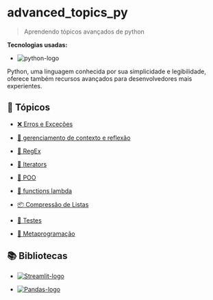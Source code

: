 # advanced_topics_py

> Aprendendo tópicos avançados de python

**Tecnologias usadas:**
- ![python-logo](https://img.shields.io/badge/python-yellow?style=for-the-badge&logo=python&logoColor=white&labelColor=blue)

Python, uma linguagem conhecida por sua simplicidade e legibilidade, oferece também recursos avançados para desenvolvedores mais experientes.

## 📝 Tópicos

- [❌ Erros e Exceções](https://github.com/CarlosG18/advanced_topics_py/blob/main/topics/errors/errors.md)

- [🧩 gerenciamento de contexto e reflexão]()

- [🔑 RegEx](https://github.com/CarlosG18/advanced_topics_py/blob/main/topics/regex/regex.md)

- [🔁 Iterators](https://github.com/CarlosG18/advanced_topics_py/blob/main/topics/iterators/iterators.md)

- [🧱 POO](https://github.com/CarlosG18/advanced_topics_py/blob/main/topics/poo/poo.md)

- [🐑 functions lambda](https://github.com/CarlosG18/advanced_topics_py/blob/main/topics/lambda/lambda.md)

- [📦 Compressão de Listas]()

- [🧪 Testes](https://github.com/CarlosG18/advanced_topics_py/blob/main/topics/testes/testes.md)

- [🧠 Metaprogramação]()

## 📚 Bibliotecas

- [![Streamlit-logo](https://img.shields.io/badge/streamlit-black?style=for-the-badge&logo=streamlit&logoColor=red&labelColor=black)]()

- [![Pandas-logo](https://img.shields.io/badge/pandas-2a0aa8?style=for-the-badge&logo=pandas&logoColor=white&labelColor=2a0aa8)]()
